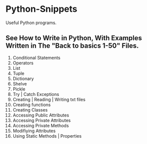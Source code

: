 # Python-Snippets
Useful Python programs.

## See How to Write in Python, With Examples Written in The "Back to basics 1-50" Files.
1. Conditional Statements
2. Operators
3. List
4. Tuple
5. Dictionary
6. Shelve
7. Pickle
8. Try | Catch Exceptions
9. Creating | Reading | Writing txt files
10. Creating functions
11. Creating Classes
12. Accessing Public Attributes
13. Accessing Private Attributes
14. Accessing Private Methods
15. Modifiying Attributes
16. Using Static Methods | Properties
